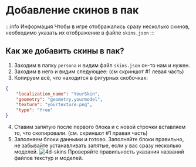# Добавление скинов в пак
:::info Информация
Чтобы в игре отображались сразу несколько скинов, необходимо указать их отображение в файле `skins.json`
:::

## Как же добавить скины в пак? 

1. Заходим в папку `persona` и видим файл `skins.json` он-то нам и нужен. 
2. Заходим в него и видим следующее: (см скриншот #1 левая часть) 
3. Копируем всё, что находится в фигурных скобочках: 
```json
{ 
    "localization_name": "YourSkin", 
    "geometry": "geometry.yourmodel", 
    "texture": "yourtexture.png", 
    "type": "free" 
}
```
4. Ставим запятую после первого блока и с новой строчки вставляем то, что скопировали. (см. скриншот #1 правая часть) 
5. Заполняем блоки данными и готово. 
Заполняйте блоки правильно, не забывайте устанавливать запятые, если у вас сразу несколько моделей. 
![4d-skins](/assets/4d/skins.webp)
Проверяйте правильность указания названий файлов текстур и моделей.